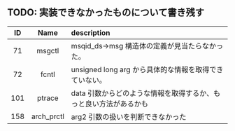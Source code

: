 ## TODO: 実装できなかったものについて書き残す

| ID  |    Name    | description                                                       |
| :-: | :--------: | :---------------------------------------------------------------- |
| 71  |   msgctl   | msqid_ds->msg 構造体の定義が見当たらなかった。                    |
| 72  |   fcntl    | unsigned long arg から具体的な情報を取得できていない。            |
| 101 |   ptrace   | data 引数からどのような情報を取得するか、もっと良い方法があるかも |
| 158 | arch_prctl | arg2 引数の扱いを判断できなかった                                 |
